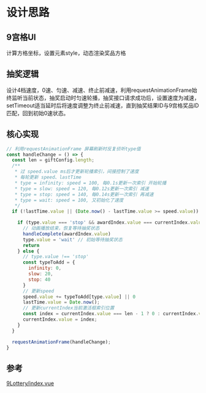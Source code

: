# 设计思路
## 9宫格UI
计算方格坐标，设置元素style，动态渲染奖品方格
## 抽奖逻辑
设计4档速度，0速、匀速、减速、终止前减速，利用requestAnimationFrame始终监听当前状态，抽奖启动时匀速轮播，抽奖接口请求成功后，设置速度为减速，setTimeout适当延时后将速度调整为终止前减速，直到抽奖结果ID与9宫格奖品ID匹配，回到初始0速状态。
## 核心实现
```js
// 利用requestAnimationFrame 屏幕刷新时反复侦听type值
const handleChange = () => {
  const len = giftConfig.length;
  /**
   * 过 speed.value ms后才更新轮播索引，间接控制了速度
   * 每轮更新 speed、lastTime
   * type = infinity: speed = 100, 每0.1s更新一次索引 开始轮播
   * type = slow: speed = 120, 每0.12s更新一次索引 减速
   * type = stop: speed = 140, 每0.14s更新一次索引 再减速
   * type = wait: speed = 100, 又初始化了速度
   */
  if (!lastTime.value || (Date.now() - lastTime.value >= speed.value)) {

    if (type.value === 'stop' && awardIndex.value === currentIndex.value) {
      // 动画播放结束，恢复等待抽奖状态
      handleComplete(awardIndex.value)
      type.value = 'wait' // 初始等待抽奖状态
      return
    } else {
      // type.value !== 'stop'
      const typeToAdd = {
        infinity: 0,
        slow: 20,
        stop: 40
      }
      // 更新speed
      speed.value += typeToAdd[type.value] || 0
      lastTime.value = Date.now();
      // 更新currentIndex当前激活框索引位置
      const index = currentIndex.value === len - 1 ? 0 : currentIndex.value + 1;
      currentIndex.value = index;
    }
  }

  requestAnimationFrame(handleChange);
}
```
## 参考
[9Lottery/index.vue](./index.vue)